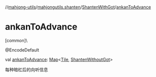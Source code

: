 //[mahjong-utils](../../../index.md)/[mahjongutils.shanten](../index.md)/[ShantenWithGot](index.md)/[ankanToAdvance](ankan-to-advance.md)

# ankanToAdvance

[common]\

@EncodeDefault

val [ankanToAdvance](ankan-to-advance.md): [Map](https://kotlinlang.org/api/latest/jvm/stdlib/kotlin-stdlib/kotlin.collections/-map/index.html)&lt;[Tile](../../mahjongutils.models/-tile/index.md), [ShantenWithoutGot](../-shanten-without-got/index.md)&gt;

每种暗杠后的向听信息
